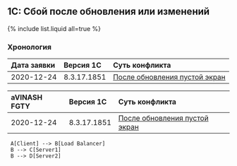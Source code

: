 ## 1С: Сбой после обновления или изменений

{% include list.liquid all=true %}


### Хронология

|Дата заявки|Версия 1С|Суть конфликта
|:--- |:--- |:--- 
|2020-12-24|8.3.17.1851|[После обновления пустой экран](main-window-is-white)

|aVINASH FGTY|Версия 1С|Суть конфликта
|:--- |:--- |:--- 
|2020-12-24|8.3.17.1851|[После обновления пустой экран](main-window-is-white)
     A[Client] --> B[Load Balancer]
     B --> C[Server1]
     B --> D[Server2]
